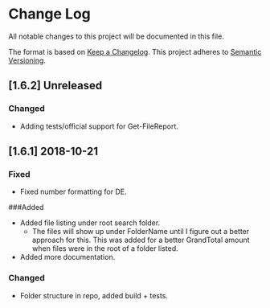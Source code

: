 # Change Log

All notable changes to this project will be documented in this file.

The format is based on [Keep a Changelog](http://keepachangelog.com/).
This project adheres to [Semantic Versioning](http://semver.org/).

## [1.6.2] Unreleased

### Changed

- Adding tests/official support for Get-FileReport.

## [1.6.1] 2018-10-21
### Fixed

- Fixed number formatting for DE.

###Added
- Added file listing under root search folder.
    - The files will show up under FolderName until I figure out a better approach for this. This was added for a better GrandTotal amount when files were in the root of a folder listed.
- Added more documentation.
  
### Changed
- Folder structure in repo, added build + tests.